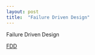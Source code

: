 ```yaml
---
layout: post
title:  "Failure Driven Design"
---
```


Failure Driven Design

[FDD](https://guitarvydas.github.io/assets/2021-04-23-FDD/index.html)


<script src="https://utteranc.es/client.js" 
        repo="guitarvydas/guitarvydas.github.io" 
        issue-term="pathname" 
        theme="github-light" 
        crossorigin="anonymous" 
        async> 
</script> 
